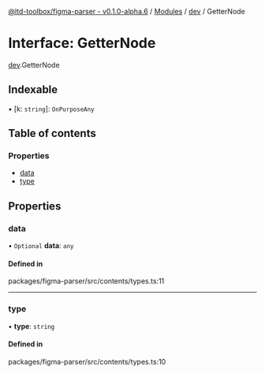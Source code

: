 [@ltd-toolbox/figma-parser - v0.1.0-alpha.6](../README.md) / [Modules](../modules.md) / [dev](../modules/dev.md) / GetterNode

# Interface: GetterNode

[dev](../modules/dev.md).GetterNode

## Indexable

▪ [k: `string`]: `OnPurposeAny`

## Table of contents

### Properties

- [data](dev.GetterNode.md#data)
- [type](dev.GetterNode.md#type)

## Properties

### data

• `Optional` **data**: `any`

#### Defined in

packages/figma-parser/src/contents/types.ts:11

___

### type

• **type**: `string`

#### Defined in

packages/figma-parser/src/contents/types.ts:10
